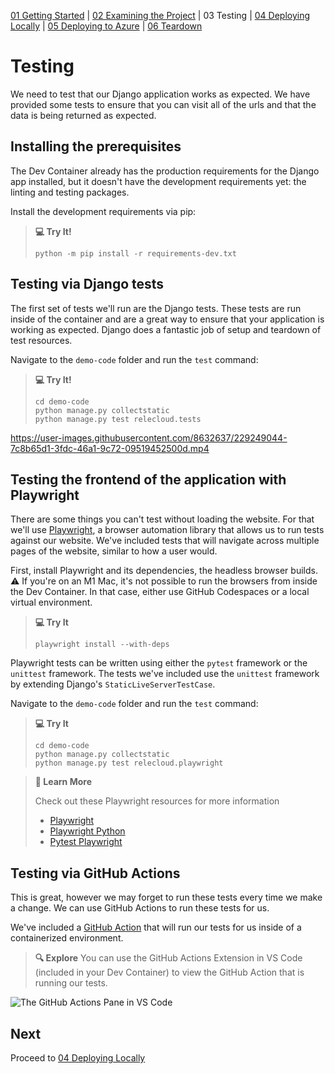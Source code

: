 [01 Getting Started](./README.md) | [02 Examining the Project](./02-examining-project.md) | 03 Testing | [04 Deploying Locally](./04-deploying-locally.md) | [05 Deploying to Azure](./05-deploying-to-azure.md) | [06 Teardown](./06-teardown.md)

# Testing

We need to test that our Django application works as expected. We have provided some tests to ensure that you can visit all of the urls and that the data is being returned as expected.

## Installing the prerequisites

The Dev Container already has the production requirements for the Django app installed,
but it doesn't have the development requirements yet: the linting and testing packages.

Install the development requirements via pip:

> **:computer: Try It!**
>```shell
> python -m pip install -r requirements-dev.txt
> ```

## Testing via Django tests

The first set of tests we'll run are the Django tests. These tests are run inside of the container and are a great way to ensure that your application is working as expected. Django does a fantastic job of setup and teardown of test resources.

Navigate to the `demo-code` folder and run the `test` command:

> **:computer: Try It!**
> ```shell
> cd demo-code
> python manage.py collectstatic
> python manage.py test relecloud.tests
> ```

https://user-images.githubusercontent.com/8632637/229249044-7c8b65d1-3fdc-46a1-9c72-09519452500d.mp4


## Testing the frontend of the application with Playwright

There are some things you can't test without loading the website. For that we'll use [Playwright](https://playwright.dev/), a browser automation library that allows us to run tests against our website. We've included tests that will navigate across multiple pages of the website, similar to how a user would.

First, install Playwright and its dependencies, the headless browser builds. ⚠️ If you're on an M1 Mac, it's not possible to run the browsers from inside the Dev Container. In that case, either use GitHub Codespaces or a local virtual environment.

> **:computer: Try It**
> ```shell
> playwright install --with-deps
> ```

Playwright tests can be written using either the `pytest` framework or the `unittest` framework. The tests we've included use the `unittest` framework by extending Django's `StaticLiveServerTestCase`. 

Navigate to the `demo-code` folder and run the `test` command:

> **:computer: Try It**
> ```shell
> cd demo-code
> python manage.py collectstatic
> python manage.py test relecloud.playwright
> ```

> **📖 Learn More**
> 
> Check out these Playwright resources for more information
>
> - [Playwright](https://playwright.dev/)
> - [Playwright Python](https://playwright.dev/python/docs/intro/)
> - [Pytest Playwright](https://github.com/microsoft/playwright-pytest)


## Testing via GitHub Actions

This is great, however we may forget to run these tests every time we make a change. We can use GitHub Actions to run these tests for us.

We've included a [GitHub Action](./../.github/workflows/test.yml) that will run our tests for us inside of a containerized environment.

> **:mag: Explore**
> You can use the GitHub Actions Extension in VS Code (included in your Dev Container) to view the GitHub Action that is running our tests.

![The GitHub Actions Pane in VS Code](./../assets/view%20Actions.png)

## Next

Proceed to [04 Deploying Locally](./04-deploying-locally.md)
